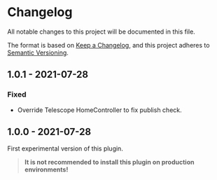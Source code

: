 # Changelog
All notable changes to this project will be documented in this file.

The format is based on [Keep a Changelog](https://keepachangelog.com/en/1.0.0/),
and this project adheres to [Semantic Versioning](https://semver.org/spec/v2.0.0.html).

## 1.0.1 - 2021-07-28
### Fixed
- Override Telescope HomeController to fix publish check.

## 1.0.0 - 2021-07-28

First experimental version of this plugin.

>**It is not recommended to install this plugin on production environments!**
